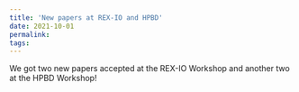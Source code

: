 ```yaml
---
title: 'New papers at REX-IO and HPBD'
date: 2021-10-01
permalink:
tags:
---
```


We got two new papers accepted at the REX-IO Workshop and another two at the HPBD Workshop! 
